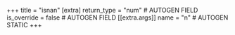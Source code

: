 +++
title = "isnan"
[extra]
return_type = "num" # AUTOGEN FIELD
is_override = false # AUTOGEN FIELD
[[extra.args]]
name = "n" # AUTOGEN STATIC
+++